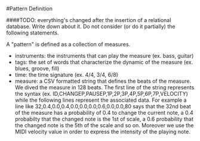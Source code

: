 #Pattern Definition

####TODO: everything's changed after the insertion of a relational database. Write down about it. Do not consider (or do it partially) the following statements.

A "pattern" is defined as a collection of measures.
 * instruments: the instruments that can play the measure (ex. bass, guitar)
 * tags: the set of words that characterize the dynamic of the measure (ex. blues, groove, fill)
 * time: the time signature (ex. 4/4, 3/4, 6/8)
 * measure: a CSV formatted string that defines the beats of the measure. We dived the measure in 128 beats. The first line of the string represents the syntax (ex. ID,CHANGEP,PAUSEP,1P,2P,3P,4P,5P,6P,7P,VELOCITY) while the following lines represent the associated data. For example a line like 32,0.4,0.0,0.4,0.0,0.0,0.0,0.6,0.0,0.0,80 says that the 32nd beat of the measure has a probability of 0.4 to change the current note, a 0.4 probabilty that the changed note is the 1st of scale, a 0.6 probability that the changed note is the 5th of the scale and so on. Moreover we use the MIDI velocity value in order to express the intensity of the playing note.
